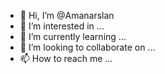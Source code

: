 - 👋 Hi, I’m @Amanarslan
- 👀 I’m interested in ...
- 🌱 I’m currently learning ...
- 💞️ I’m looking to collaborate on ...
- 📫 How to reach me ...

<!---
Amanarslan/Amanarslan is a ✨ special ✨ repository because its `README.md` (this file) appears on your GitHub profile.
You can click the Preview link to take a look at your changes.
--->
